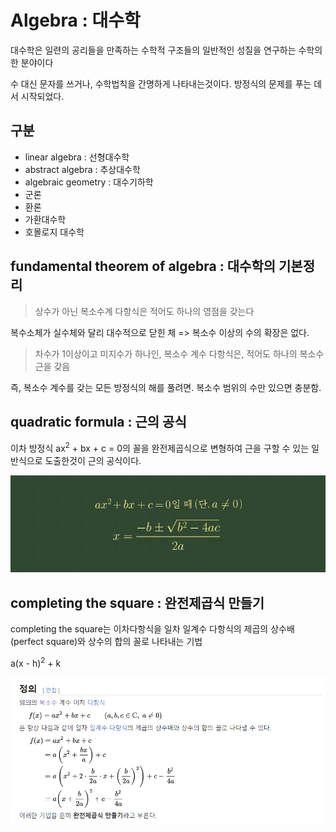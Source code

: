 # Algebra : 대수학

대수학은 일련의 공리들을 만족하는 수학적 구조들의 일반적인 성질을 연구하는 수학의 한 분야이다

수 대신 문자를 쓰거나, 수학법칙을 간명하게 나타내는것이다. 방정식의 문제를 푸는 데서 시작되었다.

## 구분

- linear algebra : 선형대수학
- abstract algebra : 추상대수학
- algebraic geometry : 대수기하학
- 군론
- 환론
- 가환대수학
- 호몰로지 대수학

## fundamental theorem of algebra : 대수학의 기본정리

> 상수가 아닌 복소수계 다항식은 적어도 하나의 영점을 갖는다

복수소체가 실수체와 달리 대수적으로 닫힌 체 => 복소수 이상의 수의 확장은 없다.

> 차수가 1이상이고 미지수가 하나인, 복소수 계수 다항식은, 적어도 하나의 복소수 근을 갖음

즉, 복소수 계수를 갖는 모든 방정식의 해를 풀려면. 복소수 범위의 수만 있으면 충분함.

## quadratic formula : 근의 공식

이차 방정식 ax<sup>2</sup> + bx + c = 0의 꼴을 완전제곱식으로 변형하여 근을 구할 수 있는 일반식으로 도출한것이 근의 공식이다.

![qudratic_formula](../assets/qudratic_formula.png)

## completing the square : 완전제곱식 만들기

completing the square는 이차다항식을 일차 일계수 다항식의 제곱의 상수배(perfect square)와 상수의 합의 꼴로 나타내는 기법

a(x - h)<sup>2</sup> + k

![completing_square](../assets/completing_square.png)
